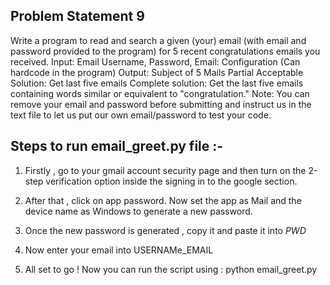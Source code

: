 ## Problem Statement 9

Write a program to read and search a given (your) email (with email and password provided to the program) for 5 recent congratulations emails you received.
Input: Email Username, Password, Email: Configuration (Can hardcode in the program)
Output: Subject of 5 Mails
Partial Acceptable Solution: Get last five emails
Complete solution: Get the last five emails containing words similar or equivalent to "congratulation."
Note: You can remove your email and password before submitting and instruct us in the text file to let us put our own email/password to test your code.

## Steps to run email_greet.py file :-

1) Firstly , go to your gmail account security page and then turn on the 2-step verification option inside the signing in to the google section. 

2) After that , click on app password. Now set the app as Mail and the device name as Windows to generate a new password.

3) Once the new password is generated , copy it and paste it into _PWD_

4) Now enter your email into USERNAMe_EMAIL

5) All set to go ! Now you can run the script using : python email_greet.py


